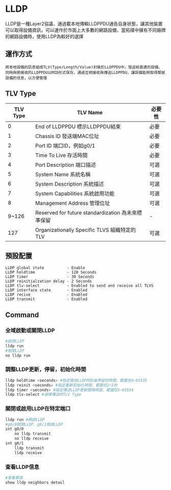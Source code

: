 # LLDP #

LLDP是一種Layer2協議，通過載本地傳輸LLDPPDU通告自身狀態，讓其他裝置可以取得設備資訊，可以運作於市面上大多數的網路設備，當拓樸中擁有不同廠牌的網路設備時，使用LLDP為較好的選擇

## 運作方式
    將本地設備的訊息組成TLV(Type/Length/Value)封裝於LLDPPDU中，發送給直連的設備，同時與將接收的LLDPPDU以MID形式保存，通過互相接收與傳送LLDPPDU，讓設備能夠取得鄰居設備的信息，以方便管理

## TLV Type ##

| TLV Type | TLV Name | 必要性 |
|   ---    | --- | --- |
|0         |End of LLDPPDU 標示LLDPPDU結束|必要|
|1         |Chassis ID 發送端MAC位址|必要|
|2         |Port ID 端口ID，例如g0/1|必要|
|3         |Time To Live 存活時間|必要|
|4         |Port Description 端口描述|可選|
|5         |System Name 系統名稱|可選|
|6         |System Description 系統描述|可選|
|7         |System Capabilities 系統啟用功能|可選|
|8         |Management Address 管理位址|可選|
|9~126     |Reserved for future standardization 為未來標準保留|-|
|127       |Organizationally Specific TLVS 組織特定的TLV|可選|

## 預設配置 ##

    LLDP global state          - Enable 
    LLDP holdtime              - 120 Seconds
    LLDP timer                 - 30 Seconds
    LLDP reinitialzation delay - 2 Seconds
    LLDP tlv-select            - Enabled to send and receive all TLVS
    LLDP interface state       - Enabled 
    LLDP recive                - Enabled
    LLDP transmit              - Enabled

## Command ##

### 全域啟動或關閉LLDP
```bash
#啟用LLDP
lldp run 
#關閉LLDP
no lldp run
```

### 調整LLDP更新，停留，初始化時間 ###
```bash
lldp holdtime <seconds> #指定接收LLDPPDU後停留的時間，範圍在0~65535
lldp reinit <seconds> #指定重新初始化時間，範圍在2~5秒
lldp timer <seconds> #指定傳送LLDP更新間隔時間，範圍在5~65534
lldp tlv-select #選擇傳送的TLV Type
```
### 關閉或啟用LLDP在特定端口 ###
```bash
lldp run #開啟LLDP
#g0/0關閉LLDP，g0/1開啟LLDP
int g0/0
    no lldp transmit 
    no lldp receive 
int g0/1
    lldp transmit
    lldp receive
```

### 查看LLDP信息 ###
```bash
#查看鄰居
show lldp neighbors detail
```